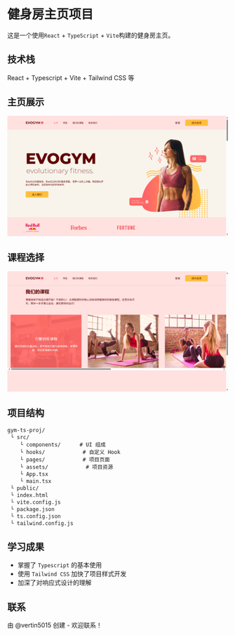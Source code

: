 # 健身房主页项目

这是一个使用`React` + `TypeScript` + `Vite`构建的健身房主页。

## 技术栈

React + Typescript + Vite + Tailwind CSS 等

## 主页展示

![alt text](./public/images/image.png)

## 课程选择

![alt text](./public/images/image-1.png)

## 项目结构

```
gym-ts-proj/
 └ src/
    └ components/      # UI 组成
    └ hooks/            # 自定义 Hook
    └ pages/            # 项目页面
    └ assets/            # 项目资源
    └ App.tsx
    └ main.tsx
 └ public/
 └ index.html
 └ vite.config.js
 └ package.json
 └ ts.config.json
 └ tailwind.config.js
```

## 学习成果

- 掌握了 `Typescript` 的基本使用
- 使用 `Tailwind CSS` 加快了项目样式开发
- 加深了对响应式设计的理解

## 联系

由 @vertin5015 创建 - 欢迎联系！
